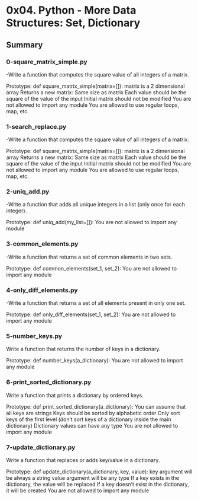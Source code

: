  # 0x04. Python - More Data Structures: Set, Dictionary

 ## Summary 

 ### 0-square_matrix_simple.py
-Write a function that computes the square value of all integers of a matrix.

Prototype: def square_matrix_simple(matrix=[]):
matrix is a 2 dimensional array
Returns a new matrix:
Same size as matrix
Each value should be the square of the value of the input
Initial matrix should not be modified
You are not allowed to import any module
You are allowed to use regular loops, map, etc.

 ### 1-search_replace.py
-Write a function that computes the square value of all integers of a matrix.

Prototype: def square_matrix_simple(matrix=[]):
matrix is a 2 dimensional array
Returns a new matrix:
Same size as matrix
Each value should be the square of the value of the input
Initial matrix should not be modified
You are not allowed to import any module
You are allowed to use regular loops, map, etc.

 ### 2-uniq_add.py
-Write a function that adds all unique integers in a list (only once for each integer).

Prototype: def uniq_add(my_list=[]):
You are not allowed to import any module

 ### 3-common_elements.py
-Write a function that returns a set of common elements in two sets.

Prototype: def common_elements(set_1, set_2):
You are not allowed to import any module

 ### 4-only_diff_elements.py
-Write a function that returns a set of all elements present in only one set.

Prototype: def only_diff_elements(set_1, set_2):
You are not allowed to import any module

 ### 5-number_keys.py
Write a function that returns the number of keys in a dictionary.

Prototype: def number_keys(a_dictionary):
You are not allowed to import any module

 ### 6-print_sorted_dictionary.py
Write a function that prints a dictionary by ordered keys.

Prototype: def print_sorted_dictionary(a_dictionary):
You can assume that all keys are strings
Keys should be sorted by alphabetic order
Only sort keys of the first level (don’t sort keys of a dictionary inside the main dictionary)
Dictionary values can have any type
You are not allowed to import any module

 ### 7-update_dictionary.py
Write a function that replaces or adds key/value in a dictionary.

Prototype: def update_dictionary(a_dictionary, key, value):
key argument will be always a string
value argument will be any type
If a key exists in the dictionary, the value will be replaced
If a key doesn’t exist in the dictionary, it will be created
You are not allowed to import any module